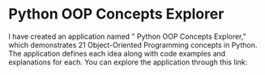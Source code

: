 # Python OOP Concepts Explorer
I have created an application named " Python OOP Concepts Explorer," which demonstrates 21 Object-Oriented Programming concepts in Python. 
The application defines each idea along with code examples and explanations for each. 
You can explore the application through this link:
